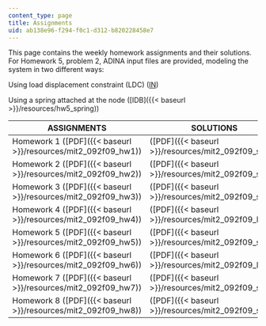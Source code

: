 ```yaml
---
content_type: page
title: Assignments
uid: ab138e96-f294-f0c1-d312-b820228458e7
---
```


This page contains the weekly homework assignments and their solutions. For Homework 5, problem 2, ADINA input files are provided, modeling the system in two different ways:

Using load displacement constraint (LDC) ([IN](./resolveuid/da1c5a96b597d1ff4b50bb222794da15))

Using a spring attached at the node ([IDB]({{< baseurl >}}/resources/hw5_spring))

| ASSIGNMENTS | SOLUTIONS |
| --- | --- |
| Homework 1 ([PDF]({{< baseurl >}}/resources/mit2_092f09_hw1)) | ([PDF]({{< baseurl >}}/resources/mit2_092f09_sol1)) |
| Homework 2 ([PDF]({{< baseurl >}}/resources/mit2_092f09_hw2)) | ([PDF]({{< baseurl >}}/resources/mit2_092f09_sol2)) |
| Homework 3 ([PDF]({{< baseurl >}}/resources/mit2_092f09_hw3)) | ([PDF]({{< baseurl >}}/resources/mit2_092f09_sol3)) |
| Homework 4 ([PDF]({{< baseurl >}}/resources/mit2_092f09_hw4)) | ([PDF]({{< baseurl >}}/resources/mit2_092f09_hw4)) |
| Homework 5 ([PDF]({{< baseurl >}}/resources/mit2_092f09_hw5)) | ([PDF]({{< baseurl >}}/resources/mit2_092f09_sol5)) |
| Homework 6 ([PDF]({{< baseurl >}}/resources/mit2_092f09_hw6)) | ([PDF]({{< baseurl >}}/resources/mit2_092f09_hw6)) |
| Homework 7 ([PDF]({{< baseurl >}}/resources/mit2_092f09_hw7)) | ([PDF]({{< baseurl >}}/resources/mit2_092f09_sol7)) |
| Homework 8 ([PDF]({{< baseurl >}}/resources/mit2_092f09_hw8)) | ([PDF]({{< baseurl >}}/resources/mit2_092f09_sol8))